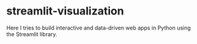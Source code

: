 # streamlit-visualization
Here I tries to build interactive and data-driven web apps in Python using the Streamlit library.
